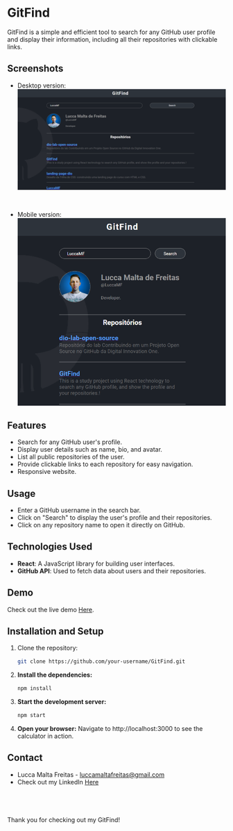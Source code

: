 # GitFind

GitFind is a simple and efficient tool to search for any GitHub user profile and display their information, including all their repositories with clickable links.

## Screenshots

- Desktop version:
![GitFind](./src/assets/screenshot1.png)

<br />

- Mobile version:
![GitFind](./src/assets/screenshot2.png)

## Features

- Search for any GitHub user's profile.
- Display user details such as name, bio, and avatar.
- List all public repositories of the user.
- Provide clickable links to each repository for easy navigation.
- Responsive website.

## Usage

- Enter a GitHub username in the search bar.
- Click on "Search" to display the user's profile and their repositories.
- Click on any repository name to open it directly on GitHub.

## Technologies Used

- **React**: A JavaScript library for building user interfaces.
- **GitHub API**: Used to fetch data about users and their repositories.

## Demo

Check out the live demo <a href='https://gitfind-eight.vercel.app/' target="_blank">Here<a/>.

## Installation and Setup

1. Clone the repository:
   ```bash
   git clone https://github.com/your-username/GitFind.git
2. **Install the dependencies:**
   ```sh
   npm install
   ```
3. **Start the development server:**
   ```sh
   npm start
   ```
4. **Open your browser:**
Navigate to http://localhost:3000 to see the calculator in action.

## Contact
- Lucca Malta Freitas - luccamaltafreitas@gmail.com
- Check out my LinkedIn [Here](https://www.linkedin.com/in/luccamf/)

<br/>

#

Thank you for checking out my GitFind!
